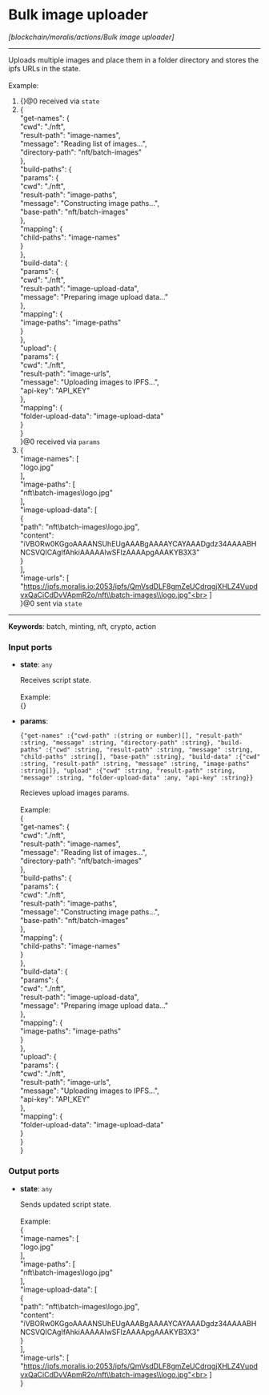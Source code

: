 # Bulk image uploader

_[blockchain/moralis/actions/Bulk image uploader]_

---

Uploads multiple images and place them in a folder directory and stores the ipfs URLs in the state.<br>
<br>
Example:<br>
1. {}@0 received via `state`<br>
2. {<br>
  "get-names": {<br>
    "cwd": "./nft",<br>
    "result-path": "image-names",<br>
    "message": "Reading list of images...",<br>
    "directory-path": "nft/batch-images"<br>
  },<br>
  "build-paths": {<br>
    "params": {<br>
      "cwd": "./nft",<br>
      "result-path": "image-paths",<br>
      "message": "Constructing image paths...",<br>
      "base-path": "nft/batch-images"<br>
    },<br>
    "mapping": {<br>
      "child-paths": "image-names"<br>
    }<br>
  },<br>
  "build-data": {<br>
    "params": {<br>
      "cwd": "./nft",<br>
      "result-path": "image-upload-data",<br>
      "message": "Preparing image upload data..."<br>
    },<br>
    "mapping": {<br>
      "image-paths": "image-paths"<br>
    }<br>
  },<br>
  "upload": {<br>
    "params": {<br>
      "cwd": "./nft",<br>
      "result-path": "image-urls",<br>
      "message": "Uploading images to IPFS...",<br>
      "api-key": "API_KEY"<br>
    },<br>
    "mapping": {<br>
      "folder-upload-data": "image-upload-data"<br>
    }<br>
  }<br>
}@0 received via `params`<br>
3. {<br>
  "image-names": [<br>
    "logo.jpg"<br>
  ],<br>
  "image-paths": [<br>
    "nft\\batch-images\\logo.jpg"<br>
  ],<br>
  "image-upload-data": [<br>
    {<br>
      "path": "nft\\batch-images\\logo.jpg",<br>
      "content": "iVBORw0KGgoAAAANSUhEUgAAABgAAAAYCAYAAADgdz34AAAABHNCSVQICAgIfAhkiAAAAAlwSFlzAAAApgAAAKYB3X3"<br>
    }<br>
  ],<br>
  "image-urls": [<br>
	"https://ipfs.moralis.io:2053/ipfs/QmVsdDLF8gmZeUCdrqgjXHLZ4VupdvxQaCiCdDvVApmR2o/nft\\batch-images\\logo.jpg"<br>
  ]<br>
}@0 sent via `state`<br>

---

__Keywords__: batch, minting, nft, crypto, action

### Input ports

* __state__: ` any `

    Receives script state.<br>
    <br>
    Example:<br>
    {}<br>


* __params__: 
    ```
    {"get-names" :{"cwd-path" :(string or number)[], "result-path" :string, "message" :string, "directory-path" :string}, "build-paths" :{"cwd" :string, "result-path" :string, "message" :string, "child-paths" :string[], "base-path" :string}, "build-data" :{"cwd" :string, "result-path" :string, "message" :string, "image-paths" :string[]}, "upload" :{"cwd" :string, "result-path" :string, "message" :string, "folder-upload-data" :any, "api-key" :string}}
    ```

    Recieves upload images params.<br>
    <br>
    Example:<br>
    {<br>
      "get-names": {<br>
        "cwd": "./nft",<br>
        "result-path": "image-names",<br>
        "message": "Reading list of images...",<br>
        "directory-path": "nft/batch-images"<br>
      },<br>
      "build-paths": {<br>
        "params": {<br>
          "cwd": "./nft",<br>
          "result-path": "image-paths",<br>
          "message": "Constructing image paths...",<br>
          "base-path": "nft/batch-images"<br>
        },<br>
        "mapping": {<br>
          "child-paths": "image-names"<br>
        }<br>
      },<br>
      "build-data": {<br>
        "params": {<br>
          "cwd": "./nft",<br>
          "result-path": "image-upload-data",<br>
          "message": "Preparing image upload data..."<br>
        },<br>
        "mapping": {<br>
          "image-paths": "image-paths"<br>
        }<br>
      },<br>
      "upload": {<br>
        "params": {<br>
          "cwd": "./nft",<br>
          "result-path": "image-urls",<br>
          "message": "Uploading images to IPFS...",<br>
          "api-key": "API_KEY"<br>
        },<br>
        "mapping": {<br>
          "folder-upload-data": "image-upload-data"<br>
        }<br>
      }<br>
    }<br>

### Output ports

* __state__: ` any `

    Sends updated script state.<br>
    <br>
    Example:<br>
    {<br>
      "image-names": [<br>
        "logo.jpg"<br>
      ],<br>
      "image-paths": [<br>
        "nft\\batch-images\\logo.jpg"<br>
      ],<br>
      "image-upload-data": [<br>
        {<br>
          "path": "nft\\batch-images\\logo.jpg",<br>
          "content": "iVBORw0KGgoAAAANSUhEUgAAABgAAAAYCAYAAADgdz34AAAABHNCSVQICAgIfAhkiAAAAAlwSFlzAAAApgAAAKYB3X3"<br>
        }<br>
      ],<br>
      "image-urls": [<br>
    	"https://ipfs.moralis.io:2053/ipfs/QmVsdDLF8gmZeUCdrqgjXHLZ4VupdvxQaCiCdDvVApmR2o/nft\\batch-images\\logo.jpg"<br>
      ]<br>
    }<br>

